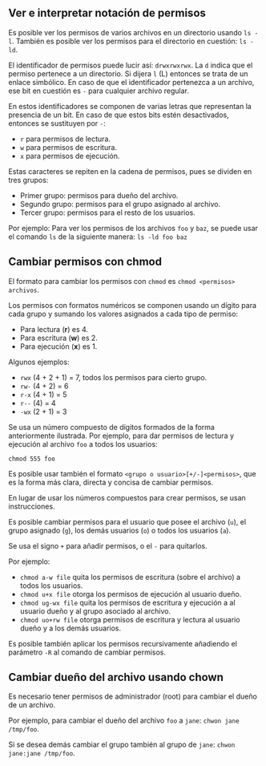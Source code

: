 Ver e interpretar notación de permisos
--------------------------------------
Es posible ver los permisos de varios archivos en un directorio
usando `ls -l`. También es posible ver los permisos para el directorio
en cuestión: `ls -ld`.

El identificador de permisos puede lucir así: `drwxrwxrwx`. La `d`
indica que el permiso pertenece a un directorio. Si dijera `l` (L)
entonces se trata de un enlace simbólico. En caso de que el identificador
pertenezca a un archivo, ese bit en cuestión es `-` para cualquier
archivo regular.

En estos identificadores se componen de varias letras que representan
la presencia de un bit. En caso de que estos bits estén desactivados,
entonces se sustituyen por `-`:

  * `r` para permisos de lectura.
  * `w` para permisos de escritura.
  * `x` para permisos de ejecución.

Estas caracteres se repiten en la cadena de permisos, pues se dividen en
tres grupos:

  * Primer grupo: permisos para dueño del archivo.
  * Segundo grupo: permisos para el grupo asignado al archivo.
  * Tercer grupo: permisos para el resto de los usuarios.

Por ejemplo: Para ver los permisos de los archivos `foo` y `baz`,
se puede usar el comando `ls` de la siguiente manera: `ls -ld foo baz`

Cambiar permisos con chmod
--------------------------
El formato para cambiar los permisos con `chmod` es
`chmod <permisos> archivos`.

Los permisos con formatos numéricos se componen usando un dígito para
cada grupo y sumando los valores asignados a cada tipo de permiso:

  * Para lectura (**r**) es 4.
  * Para escritura (**w**) es 2.
  * Para ejecución (**x**) es 1.

Algunos ejemplos:

  * `rwx` (4 + 2 + 1) = 7, todos los permisos para cierto grupo.
  * `rw-` (4 + 2) = 6
  * `r-x` (4 + 1) = 5
  * `r--` (4) = 4
  * `-wx` (2 + 1) = 3

Se usa un número compuesto de dígitos formados de la forma anteriormente
ilustrada. Por ejemplo, para dar permisos de lectura y ejecución al
archivo `foo` a todos los usuarios:

```
chmod 555 foo
```

Es posible usar también el formato `<grupo o usuario>[+/-]<permisos>`, que
es la forma más clara, directa y concisa de cambiar permisos.

En lugar de usar los números compuestos para crear permisos, se
usan instrucciones.

Es posible cambiar permisos para el usuario que posee el archivo (`u`),
el grupo asignado (`g`), los demás usuarios (`o`) o todos los usuarios
(`a`).

Se usa el signo `+` para añadir permisos, o el `-` para quitarlos.

Por ejemplo:

  * `chmod a-w file` quita los permisos de escritura (sobre el archivo)
    a todos los usuarios.
  * `chmod u+x file` otorga los permisos de ejecución al usuario dueño.
  * `chmod ug-wx file` quita los permisos de escritura y ejecución a
    al usuario dueño y al grupo asociado al archivo.
  * `chmod uo+rw file` otorga permisos de escritura y lectura al usuario
    dueño y a los demás usuarios.

Es posible también aplicar los permisos recursivamente añadiendo el
parámetro `-R` al comando de cambiar permisos.

Cambiar dueño del archivo usando chown
--------------------------------------
Es necesario tener permisos de administrador (root) para cambiar
el dueño de un archivo.

Por ejemplo, para cambiar el dueño del archivo `foo` a `jane`:
`chwon jane /tmp/foo`.

Si se desea demás cambiar el grupo también al grupo de `jane`:
`chwon jane:jane /tmp/foo`.
